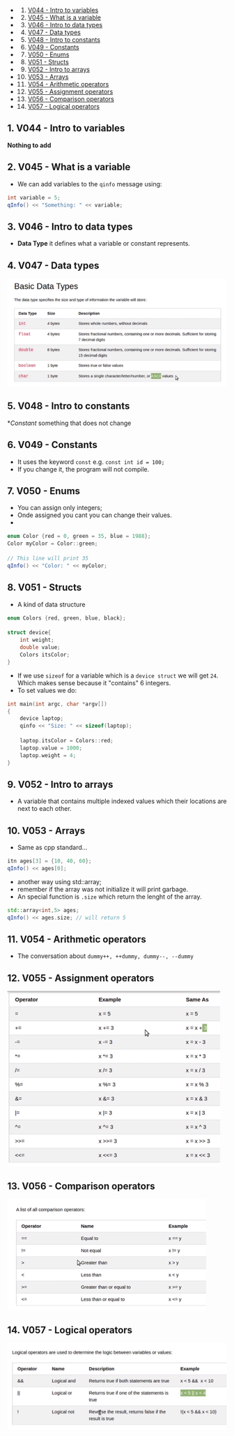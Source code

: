 <!-- vscode-markdown-toc -->
* 1. [V044 - Intro to variables](#V044-Introtovariables)
* 2. [V045 - What is a variable](#V045-Whatisavariable)
* 3. [V046 - Intro to data types](#V046-Introtodatatypes)
* 4. [V047 - Data types](#V047-Datatypes)
* 5. [V048 - Intro to constants](#V048-Introtoconstants)
* 6. [V049 - Constants](#V049-Constants)
* 7. [V050 - Enums](#V050-Enums)
* 8. [V051 - Structs](#V051-Structs)
* 9. [V052 - Intro to arrays](#V052-Introtoarrays)
* 10. [V053 - Arrays](#V053-Arrays)
* 11. [V054 - Arithmetic operators](#V054-Arithmeticoperators)
* 12. [V055 - Assignment operators](#V055-Assignmentoperators)
* 13. [V056 - Comparison operators](#V056-Comparisonoperators)
* 14. [V057 - Logical operators](#V057-Logicaloperators)

<!-- vscode-markdown-toc-config
	numbering=true
	autoSave=true
	/vscode-markdown-toc-config -->
<!-- /vscode-markdown-toc -->

##  1. <a name='V044-Introtovariables'></a>V044 - Intro to variables
**Nothing to add**

##  2. <a name='V045-Whatisavariable'></a>V045 - What is a variable

- We can add variables to the `qinfo` message using:

``` cpp
int variable = 5;
qInfo() << "Something: " << variable;
```
##  3. <a name='V046-Introtodatatypes'></a>V046 - Intro to data types
- **Data Type** it defines what a variable or constant represents.


##  4. <a name='V047-Datatypes'></a>V047 - Data types

![Alt text](image-3.png)

##  5. <a name='V048-Introtoconstants'></a>V048 - Intro to constants
**Constant* something that does not change

##  6. <a name='V049-Constants'></a>V049 - Constants
- It uses the keyword `const` e.g. `const int id = 100;`
- If you change it, the program will not compile.


##  7. <a name='V050-Enums'></a>V050 - Enums
- You can assign only integers;
- Onde assigned you cant you can change their values.
- 
``` cpp
enum Color {red = 0, green = 35, blue = 1988};
Color myColor = Color::green;

// This line will print 35
qInfo() << "Color: " << myColor;
```

##  8. <a name='V051-Structs'></a>V051 - Structs
- A kind of data structure

``` cpp
enum Colors {red, green, blue, black};

struct device{
    int weight;
    double value;
    Colors itsColor;
}
```

- If we use `sizeof` for a variable which is a `device struct` we will get `24`. Which makes sense because it "contains" 6 integers.
- To set values we do:

``` cpp
int main(int argc, char *argv[])
{
    device laptop;
    qinfo << "Size: " << sizeof(laptop);

    laptop.itsColor = Colors::red;
    laptop.value = 1000;
    laptop.weight = 4;
}
```
##  9. <a name='V052-Introtoarrays'></a>V052 - Intro to arrays
- A variable that contains multiple indexed values which their locations are next to each other.


##  10. <a name='V053-Arrays'></a>V053 - Arrays
- Same as cpp standard...
  
``` cpp
itn ages[3] = {10, 40, 60};
qInfo() << ages[0];
```

- another way using std::array;
- remember if the array was not initialize it will print garbage.
- An special function is `.size` which return the lenght of the array.
``` cpp
std::array<int,5> ages;
qInfo() << ages.size; // will return 5
```

##  11. <a name='V054-Arithmeticoperators'></a>V054 - Arithmetic operators
- The conversation about `dummy++, ++dummy, dummy--, --dummy`


##  12. <a name='V055-Assignmentoperators'></a>V055 - Assignment operators
![Alt text](image-4.png)

##  13. <a name='V056-Comparisonoperators'></a>V056 - Comparison operators
![Alt text](image-5.png)

##  14. <a name='V057-Logicaloperators'></a>V057 - Logical operators
![Alt text](image-6.png)